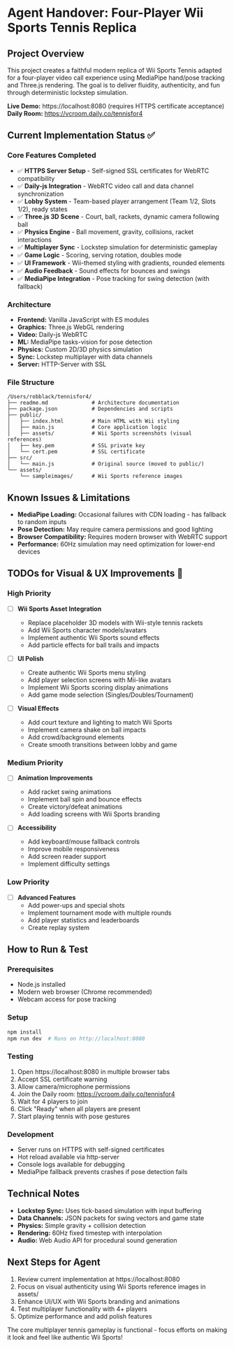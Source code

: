 # Agent Handover: Four-Player Wii Sports Tennis Replica

## Project Overview
This project creates a faithful modern replica of Wii Sports Tennis adapted for a four-player video call experience using MediaPipe hand/pose tracking and Three.js rendering. The goal is to deliver fluidity, authenticity, and fun through deterministic lockstep simulation.

**Live Demo:** https://localhost:8080 (requires HTTPS certificate acceptance)
**Daily Room:** https://vcroom.daily.co/tennisfor4

## Current Implementation Status ✅

### Core Features Completed
- ✅ **HTTPS Server Setup** - Self-signed SSL certificates for WebRTC compatibility
- ✅ **Daily-js Integration** - WebRTC video call and data channel synchronization
- ✅ **Lobby System** - Team-based player arrangement (Team 1/2, Slots 1/2), ready states
- ✅ **Three.js 3D Scene** - Court, ball, rackets, dynamic camera following ball
- ✅ **Physics Engine** - Ball movement, gravity, collisions, racket interactions
- ✅ **Multiplayer Sync** - Lockstep simulation for deterministic gameplay
- ✅ **Game Logic** - Scoring, serving rotation, doubles mode
- ✅ **UI Framework** - Wii-themed styling with gradients, rounded elements
- ✅ **Audio Feedback** - Sound effects for bounces and swings
- ✅ **MediaPipe Integration** - Pose tracking for swing detection (with fallback)

### Architecture
- **Frontend:** Vanilla JavaScript with ES modules
- **Graphics:** Three.js WebGL rendering
- **Video:** Daily-js WebRTC
- **ML:** MediaPipe tasks-vision for pose detection
- **Physics:** Custom 2D/3D physics simulation
- **Sync:** Lockstep multiplayer with data channels
- **Server:** HTTP-Server with SSL

### File Structure
```
/Users/robblack/tennisfor4/
├── readme.md              # Architecture documentation
├── package.json           # Dependencies and scripts
├── public/
│   ├── index.html         # Main HTML with Wii styling
│   ├── main.js            # Core application logic
│   ├── assets/            # Wii Sports screenshots (visual references)
│   ├── key.pem            # SSL private key
│   └── cert.pem           # SSL certificate
├── src/
│   └── main.js            # Original source (moved to public/)
└── assets/
    └── sampleimages/      # Wii Sports reference images
```

## Known Issues & Limitations
- **MediaPipe Loading:** Occasional failures with CDN loading - has fallback to random inputs
- **Pose Detection:** May require camera permissions and good lighting
- **Browser Compatibility:** Requires modern browser with WebRTC support
- **Performance:** 60Hz simulation may need optimization for lower-end devices

## TODOs for Visual & UX Improvements 🎨

### High Priority
- [ ] **Wii Sports Asset Integration**
  - Replace placeholder 3D models with Wii-style tennis rackets
  - Add Wii Sports character models/avatars
  - Implement authentic Wii Sports sound effects
  - Add particle effects for ball trails and impacts

- [ ] **UI Polish**
  - Create authentic Wii Sports menu styling
  - Add player selection screens with Mii-like avatars
  - Implement Wii Sports scoring display animations
  - Add game mode selection (Singles/Doubles/Tournament)

- [ ] **Visual Effects**
  - Add court texture and lighting to match Wii Sports
  - Implement camera shake on ball impacts
  - Add crowd/background elements
  - Create smooth transitions between lobby and game

### Medium Priority
- [ ] **Animation Improvements**
  - Add racket swing animations
  - Implement ball spin and bounce effects
  - Create victory/defeat animations
  - Add loading screens with Wii Sports branding

- [ ] **Accessibility**
  - Add keyboard/mouse fallback controls
  - Improve mobile responsiveness
  - Add screen reader support
  - Implement difficulty settings

### Low Priority
- [ ] **Advanced Features**
  - Add power-ups and special shots
  - Implement tournament mode with multiple rounds
  - Add player statistics and leaderboards
  - Create replay system

## How to Run & Test

### Prerequisites
- Node.js installed
- Modern web browser (Chrome recommended)
- Webcam access for pose tracking

### Setup
```bash
npm install
npm run dev  # Runs on http://localhost:8080
```

### Testing
1. Open https://localhost:8080 in multiple browser tabs
2. Accept SSL certificate warning
3. Allow camera/microphone permissions
4. Join the Daily room: https://vcroom.daily.co/tennisfor4
5. Wait for 4 players to join
6. Click "Ready" when all players are present
7. Start playing tennis with pose gestures

### Development
- Server runs on HTTPS with self-signed certificates
- Hot reload available via http-server
- Console logs available for debugging
- MediaPipe fallback prevents crashes if pose detection fails

## Technical Notes
- **Lockstep Sync:** Uses tick-based simulation with input buffering
- **Data Channels:** JSON packets for swing vectors and game state
- **Physics:** Simple gravity + collision detection
- **Rendering:** 60Hz fixed timestep with interpolation
- **Audio:** Web Audio API for procedural sound generation

## Next Steps for Agent
1. Review current implementation at https://localhost:8080
2. Focus on visual authenticity using Wii Sports reference images in assets/
3. Enhance UI/UX with Wii Sports branding and animations
4. Test multiplayer functionality with 4+ players
5. Optimize performance and add polish features

The core multiplayer tennis gameplay is functional - focus efforts on making it look and feel like authentic Wii Sports!
